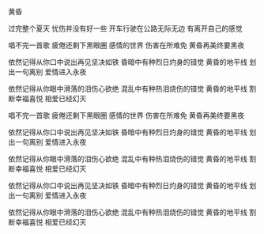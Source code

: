 黄昏


过完整个夏天 忧伤并没有好一些
开车行驶在公路无际无边 有离开自己的感觉

唱不完一首歌 疲倦还剩下黑眼圈
感情的世界 伤害在所难免 黄昏再美终要黑夜

依然记得从你口中说出再见坚决如铁 昏暗中有种烈日灼身的错觉
黄昏的地平线 划出一句离别 爱情进入永夜

依然记得从你眼中滑落的泪伤心欲绝 混乱中有种热泪烧伤的错觉
黄昏的地平线 割断幸福喜悦 相爱已经幻灭


唱不完一首歌 疲倦还剩下黑眼圈
感情的世界 伤害在所难免 黄昏再美终要黑夜

依然记得从你口中说出再见坚决如铁 昏暗中有种烈日灼身的错觉
黄昏的地平线 划出一句离别 爱情进入永夜

依然记得从你眼中滑落的泪伤心欲绝 混乱中有种热泪烧伤的错觉
黄昏的地平线 割断幸福喜悦 相爱已经幻灭


依然记得从你口中说出再见坚决如铁 昏暗中有种烈日灼身的错觉
黄昏的地平线 划出一句离别 爱情进入永夜

依然记得从你眼中滑落的泪伤心欲绝 混乱中有种热泪烧伤的错觉
黄昏的地平线 割断幸福喜悦 相爱已经幻灭